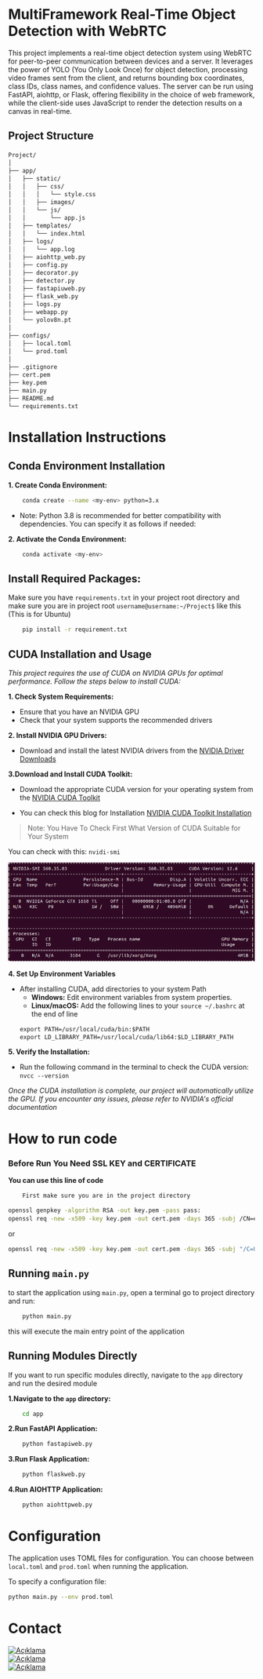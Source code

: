 # MultiFramework Real-Time Object Detection with WebRTC

This project implements a real-time object detection system using WebRTC for peer-to-peer communication between devices and a server. It leverages the power of YOLO (You Only Look Once) for object detection, processing video frames sent from the client, and returns bounding box coordinates, class IDs, class names, and confidence values. The server can be run using FastAPI, aiohttp, or Flask, offering flexibility in the choice of web framework, while the client-side uses JavaScript to render the detection results on a canvas in real-time.


## Project Structure

    Project/
    │
    ├── app/
    │   ├── static/
    │   │   ├── css/
    │   │   │   └── style.css
    │   │   ├── images/
    │   │   └── js/
    │   │       └── app.js
    │   ├── templates/
    │   │   └── index.html
    │   ├── logs/
    │   │   └── app.log
    │   ├── aiohttp_web.py
    │   ├── config.py
    │   ├── decorator.py
    │   ├── detector.py
    │   ├── fastapiuweb.py
    │   ├── flask_web.py
    │   ├── logs.py
    │   ├── webapp.py
    │   └── yolov8n.pt
    │
    ├── configs/
    │   ├── local.toml
    │   └── prod.toml
    │
    ├── .gitignore
    ├── cert.pem
    ├── key.pem
    ├── main.py
    ├── README.md
    └── requirements.txt

# Installation Instructions



## Conda Environment Installation
 
**1. Create Conda Environment:**


```bash
    conda create --name <my-env> python=3.x 
```
* Note: Python 3.8 is recommended for better compatibility with dependencies. You can specify it as follows if needed:

**2. Activate the Conda Environment:**

```bash
    conda activate <my-env>
```

## Install Required Packages:

Make sure you have `requirements.txt` in your project root directory and make sure you are in project root `username@username:~/Project$` like this (This is for Ubuntu)

```bash
    pip install -r requirement.txt
```

## CUDA Installation and Usage

_This project requires the use of CUDA on NVIDIA GPUs for optimal performance. Follow the steps below to install CUDA:_

**1. Check System Requirements:**
- Ensure that you have an NVIDIA GPU
- Check that your system supports the recommended drivers

**2. Install NVIDIA GPU Drivers:**
- Download and install the latest NVIDIA drivers from the [NVIDIA Driver Downloads](https://www.nvidia.com/Download/index.aspx)

**3.Download and Install CUDA Toolkit:**
- Download the appropriate CUDA version for your operating system from the [NVIDIA CUDA Toolkit](https://developer.nvidia.com/cuda-downloads)

- You can check this blog for Installation [NVIDIA CUDA Toolkit Installation](https://www.cherryservers.com/blog/install-cuda-ubuntu)

> Note: You Have To Check First What Version of CUDA Suitable for Your System 

You can check with this: `nvidi-smi`

![NVIDIA-SMI](app/static/images/nvidia-smi.png)

**4. Set Up Environment Variables**
- After installing CUDA, add directories to your system Path
    - **Windows:** Edit environment variables from system properties.
    - **Linux/macOS:** Add the following lines to your `source ~/.bashrc` at the end of line 
    ```
    export PATH=/usr/local/cuda/bin:$PATH
    export LD_LIBRARY_PATH=/usr/local/cuda/lib64:$LD_LIBRARY_PATH
    ```
**5. Verify the Installation:**
- Run the following command in the terminal to check the CUDA version:
`nvcc --version`

*Once the CUDA installation is complete, our project will automatically utilize the GPU. If you encounter any issues, please refer to NVIDIA's official documentation*


# How to run code

### Before Run You Need SSL KEY and CERTIFICATE

**You can use this line of code**
``` 
    First make sure you are in the project directory
```

```bash
openssl genpkey -algorithm RSA -out key.pem -pass pass:
openssl req -new -x509 -key key.pem -out cert.pem -days 365 -subj /CN=example.com -passin pass:
```

or 

```bash
openssl req -new -x509 -key key.pem -out cert.pem -days 365 -subj "/C=US/ST=California/L=San Francisco/O=MyCompany/OU=IT/CN=example.com/emailAddress=admin@example.com"
```





## Running `main.py`
to start the application using `main.py`, open a terminal go to project directory and run:


```bash
    python main.py
```
this will execute the main entry point of the application

## Running Modules Directly
If you want to run specific modules directly, navigate to the `app` directory and run the desired module 

**1.Navigate to the `app` directory:**

```bash
    cd app
```

**2.Run FastAPI Application:**

```bash
    python fastapiweb.py
```

**3.Run Flask Application:**

```bash
    python flaskweb.py
```

**4.Run AIOHTTP Application:**

```bash
    python aiohttpweb.py
```

# Configuration
The application uses TOML files for configuration. You can choose between `local.toml` and `prod.toml` when running the application.

To specify a configuration file:
```bash
python main.py --env prod.toml
```

# Contact


<div style="display:flex;flex-direction:column;">
 <div style="display:flex;gap:1rem;">
    <a href="mailto:dognondr@gmail.com"><img src="https://upload.wikimedia.org/wikipedia/commons/4/4e/Gmail_Icon.png" alt="Açıklama" width="25" /> </a>
 </div>
  <div style="display:flex;gap:1rem;">
    <a href="mailto:dognondr@gmail.com"><img src="https://upload.wikimedia.org/wikipedia/commons/4/4e/Gmail_Icon.png" alt="Açıklama" width="25" /> </a>
 </div>
  <div style="display:flex;gap:1rem;">
    <a href="mailto:dognondr@gmail.com"><img src="https://upload.wikimedia.org/wikipedia/commons/4/4e/Gmail_Icon.png" alt="Açıklama" width="25" /> </a>
 </div>
</div>


